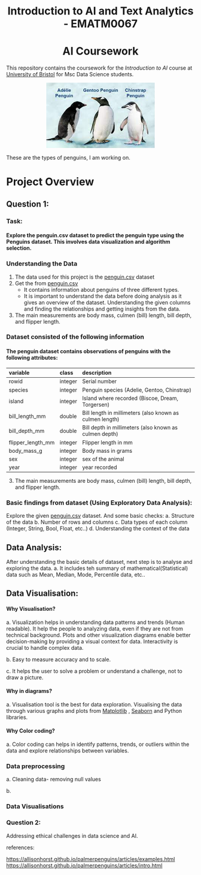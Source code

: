 <h1 align="center"> Introduction to AI and Text Analytics - EMATM0067</h1>
<h1 align="center">AI Coursework</h1>

This repository contains the coursework for the *Introduction to AI* course at [University of Bristol](https://www.bristol.ac.uk/) for Msc Data Science students. 

<div align="center">
  <img src="https://github.com/SudhaMsr/AI-Analytics/blob/main/penguins.jfif" alt="Penguins">
</div>

These are the types of penguins, I am working on.

# Project Overview 
## Question 1:
### Task:
#### Explore the penguin.csv dataset to predict the penguin type using the Penguins dataset. This involves data visualization and algorithm selection.

### Understanding the Data  
1. The data used for this project is the [penguin.csv](https://github.com/ematm0067/2023_24/blob/main/coursework/penguins.csv) dataset
2. Get the from [penguin.csv](https://github.com/ematm0067/2023_24/blob/main/coursework/penguins.csv)
   - It contains information about penguins of three different types. 
   - It is important to understand the data before doing analysis as it gives an overview of the dataset. Understanding the 
     given columns and finding the relationships and getting insights from the data.
3. The main measurements are body mass, culmen (bill) length, bill depth, and flipper length.

### Dataset consisted of the following information
#### The penguin dataset contains observations of penguins with the following attributes:

|variable          |class   |description |
|:-----------------|:-------|:-----------|
|rowid             |integer | Serial number
|species           |integer | Penguin species (Adelie, Gentoo, Chinstrap) |
|island            |integer | Island where recorded (Biscoe, Dream, Torgersen) |
|bill_length_mm    |double  | Bill length in millimeters (also known as culmen length) |
|bill_depth_mm     |double  | Bill depth in millimeters (also known as culmen depth) |
|flipper_length_mm |integer | Flipper length in mm |
|body_mass_g       |integer | Body mass in grams |
|sex               |integer | sex of the animal |
|year              |integer | year recorded |

3. The main measurements are body mass, culmen (bill) length, bill depth, and flipper length.

### Basic findings from dataset (Using Exploratory Data Analysis):
Explore the given [penguin.csv](https://github.com/ematm0067/2023_24/blob/main/coursework/penguins.csv) dataset. 
And some basic checks:
   a. Structure of the data
   b. Number of rows and columns
   c. Data types of each column (Integer, String, Bool, Float, etc..)
   d. Understanding the context of the data  

## Data Analysis:
After understanding the basic details of dataset, next step is to analyse and exploring the data.
a. It includes teh summary of mathematical(Statistical) data such as Mean, Median, Mode, Percentile data, etc..

## Data Visualisation:
#### Why Visualisation?
a. Visualization helps in understanding data patterns and trends (Human readable). It help the people to analyzing data, even if they are not from technical background. Plots and other visualization diagrams enable better decision-making by providing a visual context for data. Interactivity is crucial to handle complex data.

b. Easy to measure accuracy and to scale.

c. It helps the user to solve a problem or understand a challenge, not to draw a picture.

#### Why in diagrams?
a. Visualisation tool is the best for data exploration. Visualising the data through various graphs and plots from [Matplotlib](https://matplotlib.org/stable/plot_types/index.html) , [Seaborn](https://seaborn.pydata.org/tutorial/introduction.html) and Python libraries.

#### Why Color coding?
a. Color coding can helps in identify patterns, trends, or outliers within the data and explore relationships between variables.
 

### Data preprocessing
a. Cleaning data- removing null values

b. 
### Data Visualisations



### Question 2:
Addressing ethical challenges in data science and AI.



references:

https://allisonhorst.github.io/palmerpenguins/articles/examples.html
https://allisonhorst.github.io/palmerpenguins/articles/intro.html
